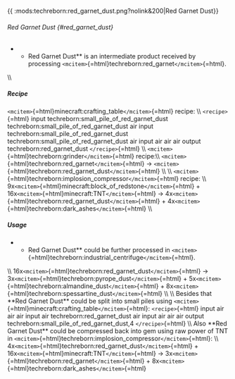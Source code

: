 {{ :mods:techreborn:red_garnet_dust.png?nolink&200\|Red Garnet Dust}}

###### Red Garnet Dust {#red_garnet_dust}

-   -   Red Garnet Dust\*\* is an intermediate product received by
        processing
        `<mcitem>`{=html}techreborn:red_garnet`</mcitem>`{=html}.

\\\\

##### Recipe

`<mcitem>`{=html}minecraft:crafting_table`</mcitem>`{=html} recipe: \\\\
`<recipe>`{=html} input techreborn:small_pile_of_red_garnet_dust
techreborn:small_pile_of_red_garnet_dust air input
techreborn:small_pile_of_red_garnet_dust
techreborn:small_pile_of_red_garnet_dust air input air air air output
techreborn:red_garnet_dust `</recipe>`{=html} \\\\
`<mcitem>`{=html}techreborn:grinder`</mcitem>`{=html} recipe:\\\\
`<mcitem>`{=html}techreborn:red_garnet`</mcitem>`{=html} -\>
`<mcitem>`{=html}techreborn:red_garnet_dust`</mcitem>`{=html} \\\\ \\\\
`<mcitem>`{=html}techreborn:implosion_compressor`</mcitem>`{=html}
recipe: \\\\
9x`<mcitem>`{=html}minecraft:block_of_redstone`</mcitem>`{=html} +
16x`<mcitem>`{=html}minecraft:TNT`</mcitem>`{=html} -\>
4x`<mcitem>`{=html}techreborn:red_garnet_dust`</mcitem>`{=html} +
4x`<mcitem>`{=html}techreborn:dark_ashes`</mcitem>`{=html} \\\\

##### Usage

-   -   Red Garnet Dust\*\* could be further processed in
        `<mcitem>`{=html}techreborn:industrial_centrifuge`</mcitem>`{=html}.

\\\\ 16x`<mcitem>`{=html}techreborn:red_garnet_dust`</mcitem>`{=html}
-\> 3x`<mcitem>`{=html}techreborn:pyrope_dust`</mcitem>`{=html} +
5x`<mcitem>`{=html}techreborn:almandine_dust`</mcitem>`{=html} +
8x`<mcitem>`{=html}techreborn:spessartine_dust`</mcitem>`{=html} \\\\
\\\\ Besides that \*\*Red Garnet Dust\*\* could be split into small
piles using `<mcitem>`{=html}minecraft:crafting_table`</mcitem>`{=html}:
`<recipe>`{=html} input air air air input air techreborn:red_garnet_dust
air input air air air output techreborn:small_pile_of_red_garnet_dust,4
`</recipe>`{=html} \\\\ Also \*\*Red Garnet Dust\*\* could be compressed
back into gem using raw power of TNT in
`<mcitem>`{=html}techreborn:implosion_compressor`</mcitem>`{=html}: \\\\
4x`<mcitem>`{=html}techreborn:red_garnet_dust`</mcitem>`{=html} +
16x`<mcitem>`{=html}minecraft:TNT`</mcitem>`{=html} -\>
3x`<mcitem>`{=html}techreborn:red_garnet`</mcitem>`{=html} +
8x`<mcitem>`{=html}techreborn:dark_ashes`</mcitem>`{=html}

